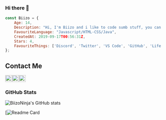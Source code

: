 ### Hi there 👋

```js
const Biizo = {
    Age: 14,
    Description: "Hi, I'm Biizo and i like to code sumb stuff, you can find me on discord a LOT",
    FavouriteLanguage: "Javascript/HTML-CSS/Java",
    CreatedAt: 2019-09-17T00:56:31Z,
    Stars: 4,
    FavouriteThings: ['Discord', 'Twitter', 'VS Code', 'GitHub', 'Life',]
};
```


## Contact Me

<a rel="noreferrer noopener" href="https://discord.gg/V9DHGNtuUe"><img alt="BiizoNinja | Discord" width="22px" src="https://cdn.jsdelivr.net/npm/simple-icons@v3/icons/discord.svg"></a><a rel="noreferrer noopener" href="https://twitter.com/BiizoNinja"><img alt="BiizoNinja | Twitter" width="22px" src="https://cdn.jsdelivr.net/npm/simple-icons@v3/icons/twitter.svg"></a><a rel="noreferrer noopener" href="https://instagram.com/BiizoNinja"><img alt="BiizoNinja | Instagram" width="22px" src="https://cdn.jsdelivr.net/npm/simple-icons@v3/icons/instagram.svg"></a>

### GitHub Stats

![BiizoNinja's GitHub stats](https://github-readme-stats.vercel.app/api?username=BiizoNinja&show_icons=true&theme=radical)

[![Readme Card](https://github-readme-stats.vercel.app/api/pin/?username=BiizoNinja&repo=shrek-bot)
